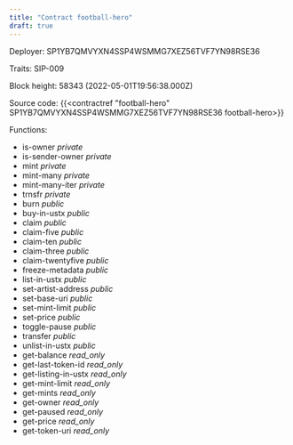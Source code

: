 ```yaml
---
title: "Contract football-hero"
draft: true
---
```

Deployer: SP1YB7QMVYXN4SSP4WSMMG7XEZ56TVF7YN98RSE36

Traits:
SIP-009 



Block height: 58343 (2022-05-01T19:56:38.000Z)

Source code: {{<contractref "football-hero" SP1YB7QMVYXN4SSP4WSMMG7XEZ56TVF7YN98RSE36 football-hero>}}

Functions:

* is-owner _private_
* is-sender-owner _private_
* mint _private_
* mint-many _private_
* mint-many-iter _private_
* trnsfr _private_
* burn _public_
* buy-in-ustx _public_
* claim _public_
* claim-five _public_
* claim-ten _public_
* claim-three _public_
* claim-twentyfive _public_
* freeze-metadata _public_
* list-in-ustx _public_
* set-artist-address _public_
* set-base-uri _public_
* set-mint-limit _public_
* set-price _public_
* toggle-pause _public_
* transfer _public_
* unlist-in-ustx _public_
* get-balance _read_only_
* get-last-token-id _read_only_
* get-listing-in-ustx _read_only_
* get-mint-limit _read_only_
* get-mints _read_only_
* get-owner _read_only_
* get-paused _read_only_
* get-price _read_only_
* get-token-uri _read_only_
